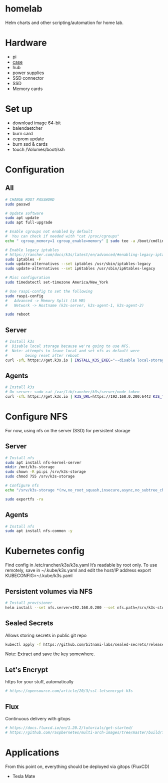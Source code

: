 # homelab
Helm charts and other scripting/automation for home lab.

# Hardware

* pi
* [case](https://www.c4labs.com/product/8-slot-stackable-cluster-case-raspberry-pi-3b-and-other-single-board-computers-color-options/?attribute_pa_cloudlet-case-color=black-lime)
* hub
* power supplies
* SSD connector
* SSD
* Memory cards

# Set up

* download image 64-bit
* balendaetcher
* burn card
* eeprom update
* burn ssd & cards
* touch /Volumes/boot/ssh

# Configuration

## All
```bash
# CHANGE ROOT PASSWORD
sudo passwd

# Update software
sudo apt update
sudo apt full-upgrade

# Enable cgroups not enabled by default
#  You can check if needed with "cat /proc/cgroups"
echo " cgroup_memory=1 cgroup_enable=memory" | sudo tee -a /boot/cmdline.txt

# Enable legacy iptables
# https://rancher.com/docs/k3s/latest/en/advanced/#enabling-legacy-iptables-on-raspbian-buster
sudo iptables -F
sudo update-alternatives --set iptables /usr/sbin/iptables-legacy
sudo update-alternatives --set ip6tables /usr/sbin/ip6tables-legacy

# Misc configuration
sudo timedatectl set-timezone America/New_York

# Use raspi-config to set the following
sudo raspi-config
#	Advanced -> Memory Split (16 MB)
#	Network -> Hostname (k3s-server, k3s-agent-1, k3s-agent-2)

sudo reboot
```

## Server

```bash
# Install k3s
#  Disable local storage because we're going to use NFS.
#  Note: attempts to leave local and set nfs as default were
#        being reset after reboot
curl -sfL https://get.k3s.io | INSTALL_K3S_EXEC="--disable local-storage" sh -
```

## Agents
```bash
# Install k3s
# On server: sudo cat /var/lib/rancher/k3s/server/node-token
curl -sfL https://get.k3s.io | K3S_URL=https://192.168.0.200:6443 K3S_TOKEN=<the string from the file above> sh -
```

# Configure NFS
For now, using nfs on the server (SSD) for persistent storage
## Server
```bash
# Install nfs
sudo apt install nfs-kernel-server
mkdir /mnt/k3s-storage
sudo chown -R pi:pi /srv/k3s-storage
sudo chmod 755 /srv/k3s-storage

# Configure nfs
echo "/srv/k3s-storage *(rw,no_root_squash,insecure,async,no_subtree_check,anonuid=1000,anongid=1000)" | sudo tee -a /etc/exports

sudo exportfs -ra
```

## Agents
```bash
# Install nfs
sudo apt install nfs-common -y
```

# Kubernetes config
 Find config in /etc/rancher/k3s/k3s.yaml
	It’s readable by root only.
	To use remotely, save in \~/.kube/k3s.yaml and edit the host/IP address
    export KUBECONFIG=\~/.kube/k3s.yaml


## Persistent volumes via NFS

```bash
# Install provisioner
helm install --set nfs.server=192.168.0.200 --set nfs.path=/srv/k3s-storage --set image.repository=quay.io/external_storage/nfs-client-provisioner-arm nfs-client-provisioner stable/nfs-client-provisioner
```

## Sealed Secrets
Allows storing secrets in public git repo
```bash
kubectl apply -f https://github.com/bitnami-labs/sealed-secrets/releases/download/v0.12.5/controller.yaml
```
Note: Extract and save the key somewhere.

## Let's Encrypt
https for your stuff, automatically
```bash
# https://opensource.com/article/20/3/ssl-letsencrypt-k3s
```

## Flux
Continuous delivery with gitops
```bash
# https://docs.fluxcd.io/en/1.20.2/tutorials/get-started/
# https://github.com/raspbernetes/multi-arch-images/tree/master/build/flux
```

# Applications

From this point on, everything should be deployed via gitops (FluxCD)

* Tesla Mate



